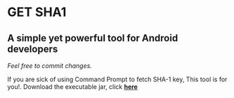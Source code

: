 GET SHA1
==============

A simple yet powerful tool for Android developers
--------------

*Feel free to commit changes.*

If you are  sick of using Command Prompt to fetch SHA-1 key, This tool is for you!. 
Download the executable jar, click <b><a href="dist/get_The_SHA-1.jar?raw=true">here</a></b>

